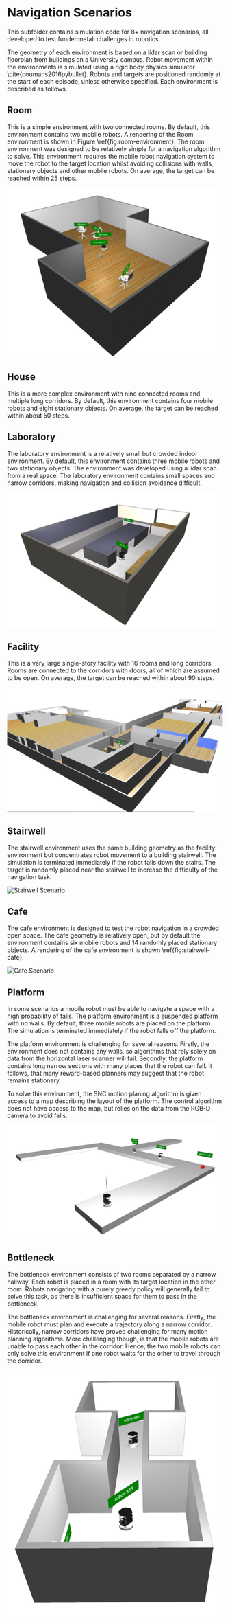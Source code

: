 # Navigation Scenarios

This subfolder contains simulation code for 8+ navigation scenarios, all developed to test fundemnetall challenges in robotics.

The geometry of each environment is based on a lidar scan or building floorplan from buildings on a University campus. Robot movement within the environments is simulated using a rigid body physics simulator \cite{coumans2016pybullet}. Robots and targets are positioned randomly at the start of each episode, unless otherwise specified. Each environment is described as follows.

## Room
This is a simple environment with two connected rooms. By default, this environment contains two mobile robots. A rendering of the Room environment is shown in Figure \ref{fig:room-environment}. The room environment was designed to be relatively simple for a navigation algorithm to solve. This environment requires the mobile robot navigation system to move the robot to the target location whilst avoiding collisions with walls, stationary objects and other mobile robots. On average, the target can be reached within 25 steps.

![Room Scenario](docs/scenarios/room-small.png)

## House
This is a more complex environment with nine connected rooms and multiple long corridors. By default, this environment contains four mobile robots and eight stationary objects. On average, the target can be reached within about 50 steps.

## Laboratory
The laboratory environment is a relatively small but crowded indoor environment. By default, this environment contains three mobile robots and two stationary objects. The environment was developed using a lidar scan from a real space. The laboratory environment contains small spaces and narrow corridors, making navigation and collision avoidance difficult.

![Lab Scenario](docs/scenarios/lab-small.png)

## Facility
This is a very large single-story facility with 16 rooms and long corridors. Rooms are connected to the corridors with doors, all of which are assumed to be open. On average, the target can be reached within about 90 steps.

![Facility Scenario](docs/scenarios/y2-small.png)

## Stairwell
The stairwell environment uses the same building geometry as the facility environment but concentrates robot movement to a building stairwell. The simulation is terminated immediately if the robot falls down the stairs. The target is randomly placed near the stairwell to increase the difficulty of the navigation task.

![Stairwell Scenario](docs/scenarios/fall-prevention-scenario.png)


## Cafe
The cafe environment is designed to test the robot navigation in a crowded open space. The cafe geometry is relatively open, but by default the environment contains six mobile robots and 14 randomly placed stationary objects. A rendering of the cafe environment is shown \ref{fig:stairwell-cafe}.

![Cafe Scenario](docs/scenarios/cafe.png)

## Platform
In some scenarios a mobile robot must be able to navigate a space with a high probability of falls. The platform environment is a suspended platform with no walls. By default, three mobile robots are placed on the platform. The simulation is terminated immediately if the robot falls off the platform.

The platform environment is challenging for several reasons. Firstly, the environment does not contains any walls, so algorithms that rely solely on data from the horizontal laser scanner will fail. Secondly, the platform contains long narrow sections with many places that the robot can fall. It follows, that many reward-based planners may suggest that the robot remains stationary.

To solve this environment, the SNC motion planing algorithm is given access to a map describing the layout of the platform. The control algorithm does not have access to the map, but relies on the data from the RGB-D camera to avoid falls.

![Platform Scenario](docs/scenarios/platform-small.png)

## Bottleneck
The bottleneck environment consists of two rooms separated by a narrow hallway. Each robot is placed in a room with its target location in the other room. Robots navigating with a purely greedy policy will generally fail to solve this task, as there is insufficient space for them to pass in the bottleneck.

The bottleneck environment is challenging for several reasons. Firstly, the mobile robot must plan and execute a trajectory along a narrow corridor. Historically, narrow corridors have proved challenging for many motion planning algorithms. More challenging though, is that the mobile robots are unable to pass each other in the corridor. Hence, the two mobile robots can only solve this environment if one robot waits for the other to travel through the corridor.

![Bottleneck Scenario](docs/scenarios/bottleneck-small.png)
